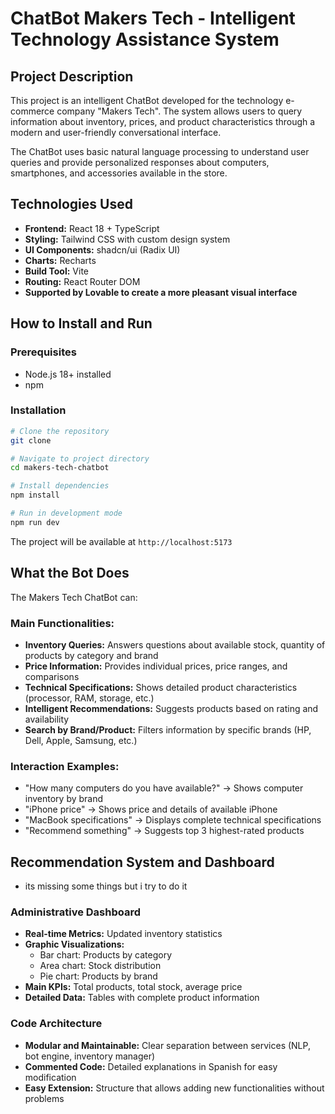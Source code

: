 # ChatBot Makers Tech - Intelligent Technology Assistance System

## Project Description

This project is an intelligent ChatBot developed for the technology e-commerce company "Makers Tech". 
The system allows users to query information about inventory, prices, and product characteristics through a modern and user-friendly conversational interface.

The ChatBot uses basic natural language processing to understand user queries and provide personalized responses about computers, smartphones, and accessories available in the store.

## Technologies Used

- **Frontend:** React 18 + TypeScript
- **Styling:** Tailwind CSS with custom design system
- **UI Components:** shadcn/ui (Radix UI)
- **Charts:** Recharts
- **Build Tool:** Vite
- **Routing:** React Router DOM
- **Supported by Lovable to create a more pleasant visual interface**

## How to Install and Run

### Prerequisites
- Node.js 18+ installed
- npm 

### Installation
```bash
# Clone the repository
git clone 

# Navigate to project directory
cd makers-tech-chatbot

# Install dependencies
npm install

# Run in development mode
npm run dev
```

The project will be available at `http://localhost:5173`

## What the Bot Does

The Makers Tech ChatBot can:

### Main Functionalities:
- **Inventory Queries:** Answers questions about available stock, quantity of products by category and brand
- **Price Information:** Provides individual prices, price ranges, and comparisons
- **Technical Specifications:** Shows detailed product characteristics (processor, RAM, storage, etc.)
- **Intelligent Recommendations:** Suggests products based on rating and availability
- **Search by Brand/Product:** Filters information by specific brands (HP, Dell, Apple, Samsung, etc.)

### Interaction Examples:
- "How many computers do you have available?" → Shows computer inventory by brand
- "iPhone price" → Shows price and details of available iPhone
- "MacBook specifications" → Displays complete technical specifications
- "Recommend something" → Suggests top 3 highest-rated products

## Recommendation System and Dashboard
- its missing some things but i try to do it 
### Administrative Dashboard
- **Real-time Metrics:** Updated inventory statistics
- **Graphic Visualizations:**
  - Bar chart: Products by category
  - Area chart: Stock distribution
  - Pie chart: Products by brand
- **Main KPIs:** Total products, total stock, average price
- **Detailed Data:** Tables with complete product information

### Code Architecture
- **Modular and Maintainable:** Clear separation between services (NLP, bot engine, inventory manager)
- **Commented Code:** Detailed explanations in Spanish for easy modification
- **Easy Extension:** Structure that allows adding new functionalities without problems
